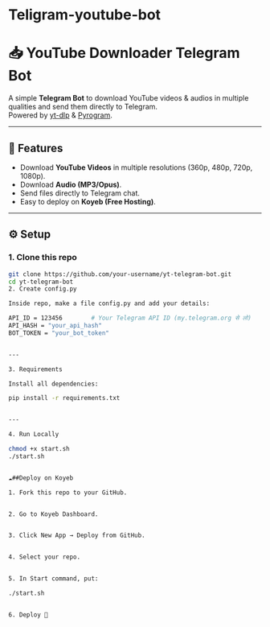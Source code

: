 # Teligram-youtube-bot
# 📥 YouTube Downloader Telegram Bot  

A simple **Telegram Bot** to download YouTube videos & audios in multiple qualities and send them directly to Telegram.  
Powered by [yt-dlp](https://github.com/yt-dlp/yt-dlp) & [Pyrogram](https://docs.pyrogram.org/).  

---

## 🚀 Features
- Download **YouTube Videos** in multiple resolutions (360p, 480p, 720p, 1080p).  
- Download **Audio (MP3/Opus)**.  
- Send files directly to Telegram chat.  
- Easy to deploy on **Koyeb (Free Hosting)**.  

---

## ⚙️ Setup

### 1. Clone this repo
```bash
git clone https://github.com/your-username/yt-telegram-bot.git
cd yt-telegram-bot
2. Create config.py

Inside repo, make a file config.py and add your details:

API_ID = 123456        # Your Telegram API ID (my.telegram.org से लो)
API_HASH = "your_api_hash"
BOT_TOKEN = "your_bot_token"


---

3. Requirements

Install all dependencies:

pip install -r requirements.txt


---

4. Run Locally

chmod +x start.sh
./start.sh


☁️##Deploy on Koyeb

1. Fork this repo to your GitHub.


2. Go to Koyeb Dashboard.


3. Click New App → Deploy from GitHub.


4. Select your repo.


5. In Start command, put:

./start.sh


6. Deploy 🚀
